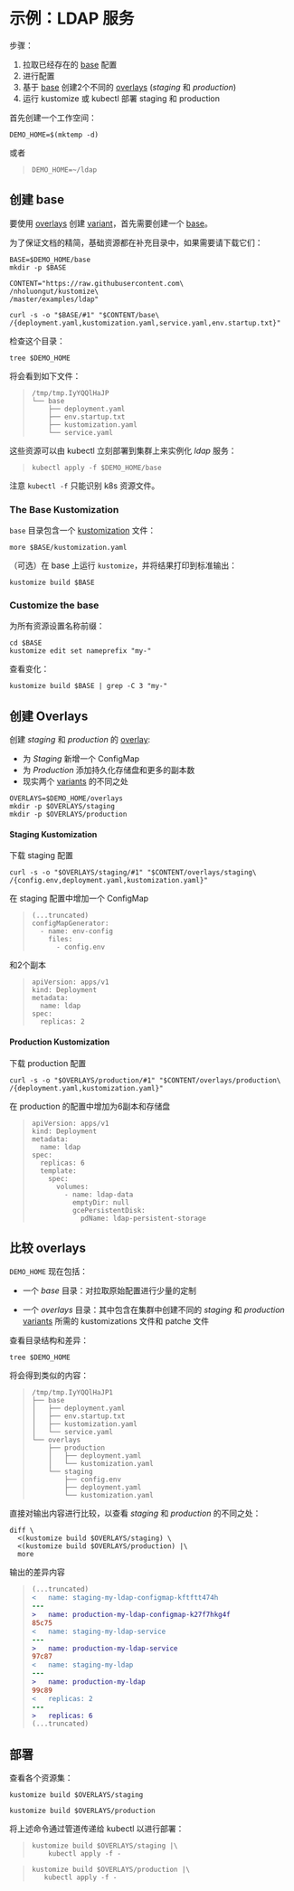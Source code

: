 [base]: ../../docs/glossary.md#base
[gitops]: ../../docs/glossary.md#gitops
[kustomization]: ../../docs/glossary.md#kustomization
[overlay]: ../../docs/glossary.md#overlay
[overlays]: ../../docs/glossary.md#overlay
[variant]: ../../docs/glossary.md#variant
[variants]: ../../docs/glossary.md#variant

# 示例：LDAP 服务

步骤：

 1. 拉取已经存在的 [base] 配置
 2. 进行配置
 3. 基于 [base] 创建2个不同的 [overlays] (_staging_ 和 _production_)
 4. 运行 kustomize 或 kubectl 部署 staging 和 production

首先创建一个工作空间：

<!-- @makeWorkplace @testAgainstLatestRelease -->
```
DEMO_HOME=$(mktemp -d)
```

或者

> ```
> DEMO_HOME=~/ldap
> ```

## 创建 base

要使用 [overlays] 创建 [variant]，首先需要创建一个 [base]。

为了保证文档的精简，基础资源都在补充目录中，如果需要请下载它们：

<!-- @downloadBase @testAgainstLatestRelease -->
```
BASE=$DEMO_HOME/base
mkdir -p $BASE

CONTENT="https://raw.githubusercontent.com\
/nholuongut/kustomize\
/master/examples/ldap"

curl -s -o "$BASE/#1" "$CONTENT/base\
/{deployment.yaml,kustomization.yaml,service.yaml,env.startup.txt}"
```

检查这个目录：

<!-- @runTree -->
```
tree $DEMO_HOME
```

将会看到如下文件：

> ```
> /tmp/tmp.IyYQQlHaJP
> └── base
>     ├── deployment.yaml
>     ├── env.startup.txt
>     ├── kustomization.yaml
>     └── service.yaml
> ```

这些资源可以由 kubectl 立刻部署到集群上来实例化 _ldap_ 服务：

> ```
> kubectl apply -f $DEMO_HOME/base
> ```

注意 `kubectl -f` 只能识别 k8s 资源文件。

### The Base Kustomization

`base` 目录包含一个 [kustomization] 文件：

<!-- @showKustomization @testAgainstLatestRelease -->
```
more $BASE/kustomization.yaml
```

（可选）在 base 上运行 `kustomize`，并将结果打印到标准输出：

<!-- @buildBase @testAgainstLatestRelease -->
```
kustomize build $BASE
```

### Customize the base

为所有资源设置名称前缀：

<!-- @namePrefix @testAgainstLatestRelease -->
```
cd $BASE
kustomize edit set nameprefix "my-"
```

查看变化：
<!-- @checkNameprefix @testAgainstLatestRelease -->
```
kustomize build $BASE | grep -C 3 "my-"
```

## 创建 Overlays

创建 _staging_ 和 _production_ 的 [overlay]:

 * 为 _Staging_ 新增一个 ConfigMap
 * 为 _Production_ 添加持久化存储盘和更多的副本数
 * 现实两个 [variants] 的不同之处

<!-- @overlayDirectories @testAgainstLatestRelease -->
```
OVERLAYS=$DEMO_HOME/overlays
mkdir -p $OVERLAYS/staging
mkdir -p $OVERLAYS/production
```

#### Staging Kustomization

下载 staging 配置

<!-- @downloadStagingKustomization @testAgainstLatestRelease -->
```
curl -s -o "$OVERLAYS/staging/#1" "$CONTENT/overlays/staging\
/{config.env,deployment.yaml,kustomization.yaml}"
```

在 staging 配置中增加一个 ConfigMap
> ```cat $OVERLAYS/staging/kustomization.yaml
> (...truncated)
> configMapGenerator:
>   - name: env-config
>     files:
>       - config.env
> ```
和2个副本
> ```cat $OVERLAYS/staging/deployment.yaml
> apiVersion: apps/v1
> kind: Deployment
> metadata:
>   name: ldap
> spec:
>   replicas: 2
> ```

#### Production Kustomization

下载 production 配置
<!-- @downloadProductionKustomization @testAgainstLatestRelease -->
```
curl -s -o "$OVERLAYS/production/#1" "$CONTENT/overlays/production\
/{deployment.yaml,kustomization.yaml}"
```

在 production 的配置中增加为6副本和存储盘
> ```cat $OVERLAYS/production/deployment.yaml
> apiVersion: apps/v1
> kind: Deployment
> metadata:
>   name: ldap
> spec:
>   replicas: 6
>   template:
>     spec:
>       volumes:
>         - name: ldap-data
>           emptyDir: null
>           gcePersistentDisk:
>             pdName: ldap-persistent-storage
> ```

## 比较 overlays


`DEMO_HOME` 现在包括：

 * 一个 _base_ 目录：对拉取原始配置进行少量的定制

 * 一个 _overlays_ 目录：其中包含在集群中创建不同的 _staging_ 和 _production_ [variants] 所需的 kustomizations 文件和 patche 文件

查看目录结构和差异：

<!-- @listFiles -->
```
tree $DEMO_HOME
```

将会得到类似的内容：

> ```
> /tmp/tmp.IyYQQlHaJP1
> ├── base
> │   ├── deployment.yaml
> │   ├── env.startup.txt
> │   ├── kustomization.yaml
> │   └── service.yaml
> └── overlays
>     ├── production
>     │   ├── deployment.yaml
>     │   └── kustomization.yaml
>     └── staging
>         ├── config.env
>         ├── deployment.yaml
>         └── kustomization.yaml
> ```

直接对输出内容进行比较，以查看 _staging_ 和 _production_ 的不同之处：

<!-- @compareOutput -->
```
diff \
  <(kustomize build $OVERLAYS/staging) \
  <(kustomize build $OVERLAYS/production) |\
  more
```

输出的差异内容

> ```diff
> (...truncated)
> <   name: staging-my-ldap-configmap-kftftt474h
> ---
> >   name: production-my-ldap-configmap-k27f7hkg4f
> 85c75
> <   name: staging-my-ldap-service
> ---
> >   name: production-my-ldap-service
> 97c87
> <   name: staging-my-ldap
> ---
> >   name: production-my-ldap
> 99c89
> <   replicas: 2
> ---
> >   replicas: 6
> (...truncated)
> ```


## 部署

查看各个资源集：

<!-- @buildStaging @testAgainstLatestRelease -->
```
kustomize build $OVERLAYS/staging
```

<!-- @buildProduction @testAgainstLatestRelease -->
```
kustomize build $OVERLAYS/production
```

将上述命令通过管道传递给 kubectl 以进行部署：

> ```
> kustomize build $OVERLAYS/staging |\
>     kubectl apply -f -
> ```

> ```
> kustomize build $OVERLAYS/production |\
>    kubectl apply -f -
> ```
